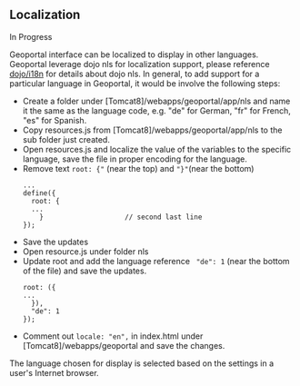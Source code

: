 ## Localization

In Progress  

Geoportal interface can be localized to display in other languages. Geoportal leverage dojo nls for localization support, please reference [dojo/i18n](https://dojotoolkit.org/reference-guide/1.9/dojo/i18n.html) for details about dojo nls. In general, to add support for a particular language in Geoportal, it would be involve the following steps:

* Create a folder  under [Tomcat8]/webapps/geoportal/app/nls and name it the same as the language code, e.g. "de" for German, "fr" for French, "es" for Spanish.
* Copy resources.js from [Tomcat8]/webapps/geoportal/app/nls to the sub folder just created.
* Open resources.js and localize the value of the variables to the specific language, save the file in proper encoding for the language.
* Remove text `root: {"` (near the top) and ` "}" `(near the bottom)
   ```
   ...
   define({
     root: {                
     ...
       }                    // second last line
   });       
   ```    
* Save the updates
* Open resource.js under folder nls
* Update root and add the language reference ` "de": 1` (near the bottom of the file) and save the updates.
   ```
   root: ({
   ...
     }),
     "de": 1
   });     
   ```  
* Comment out ` locale: "en", ` in index.html under [Tomcat8]/webapps/geoportal and save the changes.


The language chosen for display is selected based on the settings in a user's Internet browser. 
